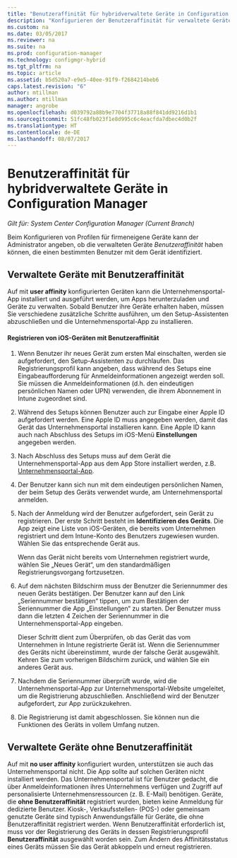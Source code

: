 ```yaml
---
title: "Benutzeraffinität für hybridverwaltete Geräte in Configuration Manager | Microsoft-Dokumentation"
description: "Konfigurieren der Benutzeraffinität für verwaltete Geräte in Configuration Manager."
ms.custom: na
ms.date: 03/05/2017
ms.reviewer: na
ms.suite: na
ms.prod: configuration-manager
ms.technology: configmgr-hybrid
ms.tgt_pltfrm: na
ms.topic: article
ms.assetid: b5d520a7-e9e5-40ee-91f9-f2684214beb6
caps.latest.revision: "6"
author: mtillman
ms.author: mtillman
manager: angrobe
ms.openlocfilehash: d039792a88b9e7704f37718a88f841dd9216d1b1
ms.sourcegitcommit: 51fc48fb023f1e8d995c6c4eacfda7dbec4d0b2f
ms.translationtype: HT
ms.contentlocale: de-DE
ms.lasthandoff: 08/07/2017
---
```

# <a name="user-affinity-for-hybrid-managed-devices-in-configuration-manager"></a>Benutzeraffinität für hybridverwaltete Geräte in Configuration Manager

*Gilt für: System Center Configuration Manager (Current Branch)*

Beim Konfigurieren von Profilen für firmeneigene Geräte kann der Administrator angeben, ob die verwalteten Geräte *Benutzeraffinität* haben können, die einen bestimmten Benutzer mit dem Gerät identifiziert.  

##  <a name="BKMK_iOSCP"></a> Verwaltete Geräte mit Benutzeraffinität  
 Auf mit **user affinity** konfigurierten Geräten kann die Unternehmensportal-App installiert und ausgeführt werden, um Apps herunterzuladen und Geräte zu verwalten. Sobald Benutzer ihre Geräte erhalten haben, müssen Sie verschiedene zusätzliche Schritte ausführen, um den Setup-Assistenten abzuschließen und die Unternehmensportal-App zu installieren.  

#### <a name="how-to-enroll-ios-devices-with-user-affinity"></a>Registrieren von iOS-Geräten mit Benutzeraffinität  

1.  Wenn Benutzer ihr neues Gerät zum ersten Mal einschalten, werden sie aufgefordert, den Setup-Assistenten zu durchlaufen. Das Registrierungsprofil kann angeben, dass während des Setups eine Eingabeaufforderung für Anmeldeinformationen angezeigt werden soll. Sie müssen die Anmeldeinformationen (d.h. den eindeutigen persönlichen Namen oder UPN) verwenden, die ihrem Abonnement in Intune zugeordnet sind.  

2.  Während des Setups können Benutzer auch zur Eingabe einer Apple ID aufgefordert werden. Eine Apple ID muss angegeben werden, damit das Gerät das Unternehmensportal installieren kann. Eine Apple ID kann auch nach Abschluss des Setups im iOS-Menü **Einstellungen** angegeben werden.  

3.  Nach Abschluss des Setups muss auf dem Gerät die Unternehmensportal-App aus dem App Store installiert werden, z.B. [Unternehmensportal-App](https://itunes.apple.com/us/app/id719171358).  

4.  Der Benutzer kann sich nun mit dem eindeutigen persönlichen Namen, der beim Setup des Geräts verwendet wurde, am Unternehmensportal anmelden.  

5.  Nach der Anmeldung wird der Benutzer aufgefordert, sein Gerät zu registrieren. Der erste Schritt besteht im **Identifizieren des Geräts**. Die App zeigt eine Liste von iOS-Geräten, die bereits vom Unternehmen registriert und dem Intune-Konto des Benutzers zugewiesen wurden. Wählen Sie das entsprechende Gerät aus.  

     Wenn das Gerät nicht bereits vom Unternehmen registriert wurde, wählen Sie „Neues Gerät“, um den standardmäßigen Registrierungsvorgang fortzusetzen.  

6.  Auf dem nächsten Bildschirm muss der Benutzer die Seriennummer des neuen Geräts bestätigen. Der Benutzer kann auf den Link „Seriennummer bestätigen“ tippen, um zum Bestätigen der Seriennummer die App „Einstellungen“ zu starten. Der Benutzer muss dann die letzten 4 Zeichen der Seriennummer in die Unternehmensportal-App eingeben.  

     Dieser Schritt dient zum Überprüfen, ob das Gerät das vom Unternehmen in Intune registrierte Gerät ist. Wenn die Seriennummer des Geräts nicht übereinstimmt, wurde der falsche Gerät ausgewählt. Kehren Sie zum vorherigen Bildschirm zurück, und wählen Sie ein anderes Gerät aus.  

7.  Nachdem die Seriennummer überprüft wurde, wird die Unternehmensportal-App zur Unternehmensportal-Website umgeleitet, um die Registrierung abzuschließen. Anschließend wird der Benutzer aufgefordert, zur App zurückzukehren.  

8.  Die Registrierung ist damit abgeschlossen. Sie können nun die Funktionen des Geräts in vollem Umfang nutzen.  

##  <a name="BKMK_noUA"></a> Verwaltete Geräte ohne Benutzeraffinität  
 Auf mit **no user affinity** konfiguriert wurden, unterstützen sie auch das Unternehmensportal nicht. Die App sollte auf solchen Geräten nicht installiert werden. Das Unternehmensportal ist für Benutzer gedacht, die über Anmeldeinformationen ihres Unternehmens verfügen und Zugriff auf personalisierte Unternehmensressourcen (z. B. E-Mail) benötigen. Geräte, die **ohne Benutzeraffinität** registriert wurden, bieten keine Anmeldung für dedizierte Benutzer. Kiosk-, Verkaufsstellen- (POS-) oder gemeinsam genutzte Geräte sind typisch Anwendungsfälle für Geräte, die ohne Benutzeraffinität registriert werden. Wenn Benutzeraffinität erforderlich ist, muss vor der Registrierung des Geräts in dessen Registrierungsprofil **Benutzeraffinität** ausgewählt worden sein. Zum Ändern des Affinitätsstatus eines Geräts müssen Sie das Gerät abkoppeln und erneut registrieren.
